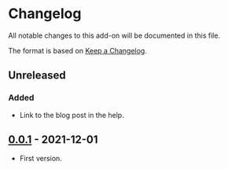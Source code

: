 # Changelog
All notable changes to this add-on will be documented in this file.

The format is based on [Keep a Changelog](https://keepachangelog.com/en/1.0.0/).

## Unreleased

### Added
- Link to the blog post in the help.

## [0.0.1] - 2021-12-01

- First version.

[0.0.1]: https://github.com/zaproxy/zap-extensions/releases/evalvillain-v0.0.1
